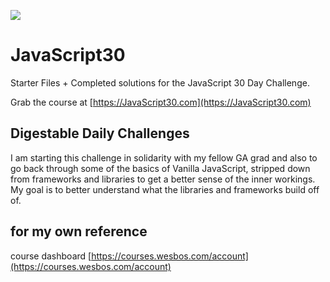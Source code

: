 ﻿![](https://javascript30.com/images/JS3-social-share.png)

# JavaScript30

Starter Files + Completed solutions for the JavaScript 30 Day Challenge.

Grab the course at [https://JavaScript30.com](https://JavaScript30.com)

## Digestable Daily Challenges

I am starting this challenge in solidarity with my fellow GA grad and also to go back through some of the basics of Vanilla JavaScript, stripped down from frameworks and libraries to get a better sense of the inner workings. My goal is to better understand what the libraries and frameworks build off of.

## for my own reference

course dashboard [https://courses.wesbos.com/account](https://courses.wesbos.com/account)
